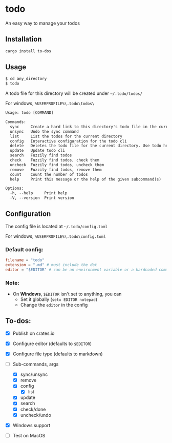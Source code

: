 # todo

An easy way to manage your todos

## Installation

```bash
cargo install to-dos
```

## Usage

```bash
$ cd any_directory
$ todo
```

A todo file for this directory will be created under `~/.todo/todos/`

For windows, `%USERPROFILE%\.todo\todos\`


```txt
Usage: todo [COMMAND]

Commands:
  sync     Create a hard link to this directory's todo file in the current directory
  unsync   Undo the sync command
  list     List the todos for the current directory
  config   Interactive configuration for the todo cli
  delete   Deletes the todo file for the current directory. Use todo help remove for other options
  update   Update todo cli
  search   Fuzzily find todos
  check    Fuzzily find todos, check them
  uncheck  Fuzzily find todos, uncheck them
  remove   Fuzzily find todos, remove them
  count    Count the number of todos
  help     Print this message or the help of the given subcommand(s)

Options:
  -h, --help     Print help
  -V, --version  Print version
```

## Configuration

The config file is located at `~/.todo/config.toml`

For windows, `%USERPROFILE%\.todo\config.toml`

### Default config:

```toml
filename = "todo"
extension = ".md" # must include the dot
editor = "$EDITOR" # can be an environment variable or a hardcoded command
```

### Note: 

- On **Windows**, `$EDITOR` isn't set to anything, you can
    - Set it globally (`setx EDITOR notepad`)
    - Change the `editor` in the config

## To-dos:

- [x] Publish on crates.io
- [x] Configure editor (defaults to `$EDITOR`)
- [x] Configure file type (defaults to markdown)
- [ ] Sub-commands, args
    - [x] sync/unsync
    - [x] remove
    - [x] config
      - [x] list
    - [x] update
    - [x] search
    - [x] check/done
    - [x] uncheck/undo
- [x] Windows support
- [ ] Test on MacOS

